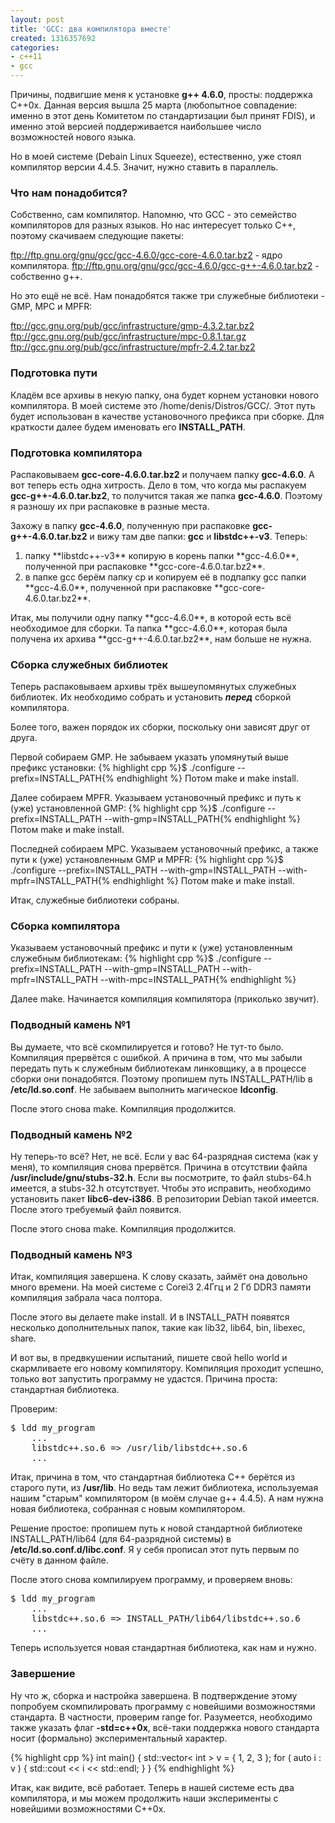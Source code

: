 ```yaml
---
layout: post
title: 'GCC: два компилятора вместе'
created: 1316357692
categories:
- c++11
- gcc
---
```

<!--break-->
Причины, подвигшие меня к установке **g++ 4.6.0**, просты: поддержка C++0x. Данная версия вышла 25 марта (любопытное совпадение: именно в этот день Комитетом по стандартизации был принят FDIS), и именно этой версией поддерживается наибольшее число возможностей нового языка.

Но в моей системе (Debain Linux Squeeze), естественно, уже стоял компилятор версии 4.4.5. Значит, нужно ставить в параллель.<br/>
<h3>Что нам понадобится?</h3>

Собственно, сам компилятор. Напомню, что GCC - это семейство компиляторов для разных языков. Но нас интересует только С++, поэтому скачиваем следующие пакеты:

ftp://ftp.gnu.org/gnu/gcc/gcc-4.6.0/gcc-core-4.6.0.tar.bz2 - ядро компилятора.
ftp://ftp.gnu.org/gnu/gcc/gcc-4.6.0/gcc-g++-4.6.0.tar.bz2 - собственно g++.

Но это ещё не всё. Нам понадобятся также три служебные библиотеки - GMP, MPC и MPFR:

ftp://gcc.gnu.org/pub/gcc/infrastructure/gmp-4.3.2.tar.bz2
ftp://gcc.gnu.org/pub/gcc/infrastructure/mpc-0.8.1.tar.gz
ftp://gcc.gnu.org/pub/gcc/infrastructure/mpfr-2.4.2.tar.bz2<br/>
<h3>Подготовка пути</h3>

Кладём все архивы в некую папку, она будет корнем установки нового компилятора. В моей системе это /home/denis/Distros/GCC/. Этот путь будет использован в качестве установочного префикса при сборке. Для краткости далее будем именовать его **INSTALL_PATH**.<br/>
<h3>Подготовка компилятора</h3>

Распаковываем **gcc-core-4.6.0.tar.bz2** и получаем папку **gcc-4.6.0**. А вот теперь есть одна хитрость. Дело в том, что когда мы распакуем **gcc-g++-4.6.0.tar.bz2**, то получится такая же папка **gcc-4.6.0**. Поэтому я разношу их при распаковке в разные места.

Захожу в папку **gcc-4.6.0**, полученную при распаковке **gcc-g++-4.6.0.tar.bz2** и вижу там две папки: **gcc** и **libstdc++-v3**. Теперь:
<ol>
 <li>папку **libstdc++-v3** копирую в корень папки **gcc-4.6.0**, полученной при распаковке **gcc-core-4.6.0.tar.bz2**.</li>
 <li>в папке gcc берём папку cp и копируем её в подпапку gcc папки **gcc-4.6.0**, полученной при распаковке **gcc-core-4.6.0.tar.bz2**.</li>
</ol>
Итак, мы получили одну папку **gcc-4.6.0**, в которой есть всё необходимое для сборки. Та папка **gcc-4.6.0**, которая была получена их архива **gcc-g++-4.6.0.tar.bz2**, нам больше не нужна.<br/>
<h3>Сборка служебных библиотек</h3>

Теперь распаковываем архивы трёх вышеупомянутых служебных библиотек. Их необходимо собрать и установить ***перед*** сборкой компилятора.

Более того, важен порядок их сборки, поскольку они зависят друг от друга.

Первой собираем GMP. Не забываем указать упомянутый выше префикс установки:
{% highlight cpp %}$ ./configure --prefix=INSTALL_PATH{% endhighlight %}
Потом make и make install.

Далее собираем MPFR. Указываем установочный префикс и путь к (уже) установленной GMP:
{% highlight cpp %}$ ./configure --prefix=INSTALL_PATH --with-gmp=INSTALL_PATH{% endhighlight %}
Потом make и make install.

Последней собираем MPC. Указываем установочный префикс, а также пути к (уже) установленным GMP и MPFR:
{% highlight cpp %}$ ./configure --prefix=INSTALL_PATH --with-gmp=INSTALL_PATH --with-mpfr=INSTALL_PATH{% endhighlight %}
Потом make и make install.

Итак, служебные библиотеки собраны.<br/>
<h3>Сборка компилятора</h3>

Указываем установочный префикс и пути к (уже) установленным служебным библиотекам:
{% highlight cpp %}$ ./configure --prefix=INSTALL_PATH --with-gmp=INSTALL_PATH --with-mpfr=INSTALL_PATH --with-mpc=INSTALL_PATH{% endhighlight %}

Далее make. Начинается компиляция компилятора (приколько звучит).<br/>
<h3>Подводный камень №1</h3>

Вы думаете, что всё скомпилируется и готово? Не тут-то было. Компиляция прервётся с ошибкой. А причина в том, что мы забыли передать путь к служебным библиотекам линковщику, а в процессе сборки они понадобятся. Поэтому пропишем путь INSTALL_PATH/lib в **/etc/ld.so.conf**. Не забываем выполнить магическое **ldconfig**.

После этого снова make. Компиляция продолжится.<br/>
<h3>Подводный камень №2</h3>

Ну теперь-то всё? Нет, не всё. Если у вас 64-разрядная система (как у меня), то компиляция снова прервётся. Причина в отсутствии файла **/usr/include/gnu/stubs-32.h**. Если вы посмотрите, то файл stubs-64.h имеется, а stubs-32.h отсутствует. Чтобы это исправить, необходимо установить пакет **libc6-dev-i386**. В репозитории Debian такой имеется. После этого требуемый файл появится.

После этого снова make. Компиляция продолжится.<br/>
<h3>Подводный камень №3</h3>

Итак, компиляция завершена. К слову сказать, займёт она довольно много времени. На моей системе с Corei3 2.4Ггц и 2 Гб DDR3 памяти компиляция забрала часа полтора.

После этого вы делаете make install. И в INSTALL_PATH появятся несколько дополнительных папок, такие как lib32, lib64, bin, libexec, share.

И вот вы, в предвкушении испытаний, пишете свой hello world и скармливаете его новому компилятору. Компиляция проходит успешно, только вот запустить программу не удастся. Причина проста: стандартная библиотека.

Проверим:
<pre>$ ldd my_program
    ...
    libstdc++.so.6 => /usr/lib/libstdc++.so.6  
    ...</pre>

Итак, причина в том, что стандартная библиотека С++ берётся из старого пути, из **/usr/lib**. Но ведь там лежит библиотека, используемая нашим "старым" компилятором (в моём случае g++ 4.4.5). А нам нужна новая библиотека, собранная с новым компилятором.

Решение простое: пропишем путь к новой стандартной библиотеке INSTALL_PATH/lib64 (для 64-разрядной системы) в **/etc/ld.so.conf.d/libc.conf**. Я у себя прописал этот путь первым по счёту в данном файле.

После этого снова компилируем программу, и проверяем вновь:
<pre>$ ldd my_program
    ...
    libstdc++.so.6 => INSTALL_PATH/lib64/libstdc++.so.6  
    ...</pre>

Теперь используется новая стандартная библиотека, как нам и нужно.<br/>
<h3>Завершение</h3>

Ну что ж, сборка и настройка завершена. В подтверждение этому попробуем скомпилировать программу с новейшими возможностями стандарта. В частности, проверим range for. Разумеется, необходимо также указать флаг **-std=c++0x**, всё-таки поддержка нового стандарта носит (формально) экспериментальный характер.

{% highlight cpp %}
int main() {
    std::vector< int > v = { 1, 2, 3 };
    for ( auto i : v ) {
        std::cout << i << std::endl;
    }
}
{% endhighlight %}

Итак, как видите, всё работает. Теперь в нашей системе есть два компилятора, и мы можем продолжить наши эксперименты с новейшими возможностями C++0x.
